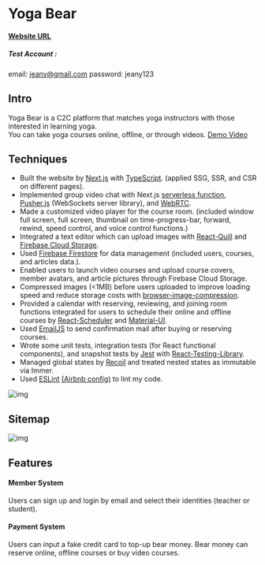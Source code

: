 # Yoga Bear

#### [Website URL](https://yoga-bear.vercel.app/)

##### Test Account :

email: jeany@gmail.com
password: jeany123

## Intro

Yoga Bear is a C2C platform that matches yoga instructors with those interested in learning yoga.  
You can take yoga courses online, offline, or through videos.
[Demo Video](https://drive.google.com/file/d/1-i_b_hHjgJBYPsL0q9M4yLUWrf2o1are/view?usp=share_link)

## Techniques

- Built the website by [Next.js](https://nextjs.org/) with [TypeScript](https://www.typescriptlang.org/). (applied SSG, SSR, and CSR on different pages).
- Implemented group video chat with Next.js [serverless function](https://vercel.com/docs/concepts/functions/serverless-functions), [Pusher.js](https://pusher.com/) (WebSockets server library), and [WebRTC](https://webrtc.org/).
- Made a customized video player for the course room. (included window full screen, full screen, thumbnail on time-progress-bar, forward, rewind, speed control, and voice control functions.)
- Integrated a text editor which can upload images with [React-Quill](https://www.npmjs.com/package/react-quill) and [Firebase Cloud Storage](https://firebase.google.com/products/storage).
- Used [Firebase Firestore](https://firebase.google.com/products/firestore) for data management (included users, courses, and articles data.).
- Enabled users to launch video courses and upload course covers, member avatars, and article pictures through Firebase Cloud Storage.
- Compressed images (<1MB) before users uploaded to improve loading speed and reduce storage costs with [browser-image-compression](https://www.npmjs.com/package/browser-image-compression).
- Provided a calendar with reserving, reviewing, and joining room functions integrated for users to schedule their online and offline courses by [React-Scheduler](https://devexpress.github.io/devextreme-reactive/react/scheduler/) and [Material-UI](https://mui.com/).
- Used [EmailJS](https://www.emailjs.com/) to send confirmation mail after buying or reserving courses.
- Wrote some unit tests, integration tests (for React functional components), and snapshot tests by [Jest](https://jestjs.io/) with [React-Testing-Library](https://testing-library.com/docs/react-testing-library/intro/).
- Managed global states by [Recoil](https://recoiljs.org/) and treated nested states as immutable via Immer.
- Used [ESLint](https://eslint.org/) [(Airbnb config)](https://www.npmjs.com/package/eslint-config-airbnb) to lint my code.

![img](https://i.imgur.com/1ruwn00.png)

## Sitemap

![img](https://i.imgur.com/JBTmfIi.png)

## Features

#### Member System

Users can sign up and login by email and select their identities (teacher or student).

#### Payment System

Users can input a fake credit card to top-up bear money.
Bear money can reserve online, offline courses or buy video courses.
